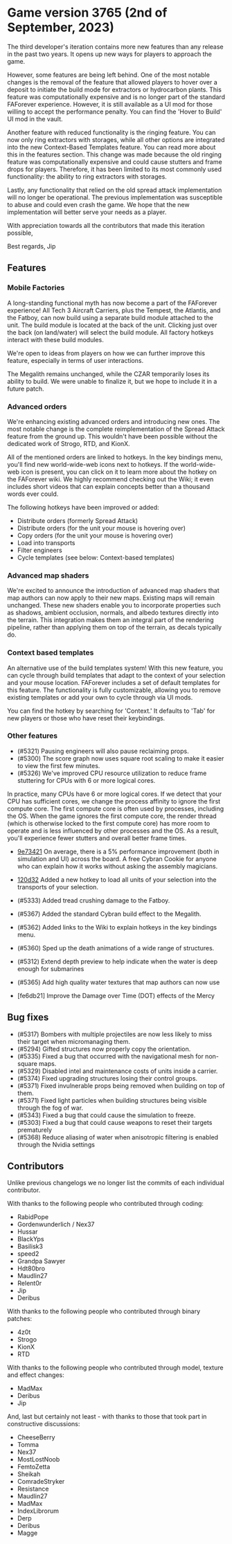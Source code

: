 # Game version 3765 (2nd of September, 2023)

The third developer's iteration contains more new features than any release in the past two years. It opens up new ways for players to approach the game.

However, some features are being left behind. One of the most notable changes is the removal of the feature that allowed players to hover over a deposit to initiate the build mode for extractors or hydrocarbon plants. This feature was computationally expensive and is no longer part of the standard FAForever experience. However, it is still available as a UI mod for those willing to accept the performance penalty. You can find the 'Hover to Build' UI mod in the vault.

Another feature with reduced functionality is the ringing feature. You can now only ring extractors with storages, while all other options are integrated into the new Context-Based Templates feature. You can read more about this in the features section. This change was made because the old ringing feature was computationally expensive and could cause stutters and frame drops for players. Therefore, it has been limited to its most commonly used functionality: the ability to ring extractors with storages.

Lastly, any functionality that relied on the old spread attack implementation will no longer be operational. The previous implementation was susceptible to abuse and could even crash the game. We hope that the new implementation will better serve your needs as a player.

With appreciation towards all the contributors that made this iteration possible,

Best regards,
Jip

## Features

### Mobile Factories

A long-standing functional myth has now become a part of the FAForever experience! All Tech 3 Aircraft Carriers, plus the Tempest, the Atlantis, and the Fatboy, can now build using a separate build module attached to the unit. The build module is located at the back of the unit. Clicking just over the back (on land/water) will select the build module. All factory hotkeys interact with these build modules.

We're open to ideas from players on how we can further improve this feature, especially in terms of user interactions.

The Megalith remains unchanged, while the CZAR temporarily loses its ability to build. We were unable to finalize it, but we hope to include it in a future patch.

### Advanced orders

We're enhancing existing advanced orders and introducing new ones. The most notable change is the complete reimplementation of the Spread Attack feature from the ground up. This wouldn't have been possible without the dedicated work of Strogo, RTD, and KionX.

All of the mentioned orders are linked to hotkeys. In the key bindings menu, you'll find new world-wide-web icons next to hotkeys. If the world-wide-web icon is present, you can click on it to learn more about the hotkey on the FAForever wiki. We highly recommend checking out the Wiki; it even includes short videos that can explain concepts better than a thousand words ever could.

The following hotkeys have been improved or added:

- Distribute orders (formerly Spread Attack)
- Distribute orders (for the unit your mouse is hovering over)
- Copy orders (for the unit your mouse is hovering over)
- Load into transports
- Filter engineers
- Cycle templates (see below: Context-based templates)

### Advanced map shaders

We're excited to announce the introduction of advanced map shaders that map authors can now apply to their new maps. Existing maps will remain unchanged. These new shaders enable you to incorporate properties such as shadows, ambient occlusion, normals, and albedo textures directly into the terrain. This integration makes them an integral part of the rendering pipeline, rather than applying them on top of the terrain, as decals typically do.

### Context based templates

An alternative use of the build templates system! With this new feature, you can cycle through build templates that adapt to the context of your selection and your mouse location. FAForever includes a set of default templates for this feature. The functionality is fully customizable, allowing you to remove existing templates or add your own to cycle through via UI mods.

You can find the hotkey by searching for 'Context.' It defaults to 'Tab' for new players or those who have reset their keybindings.

### Other features

- (#5321) Pausing engineers will also pause reclaiming props.
- (#5300) The score graph now uses square root scaling to make it easier to view the first few minutes.
- (#5326) We've improved CPU resource utilization to reduce frame stuttering for CPUs with 6 or more logical cores.

In practice, many CPUs have 6 or more logical cores. If we detect that your CPU has sufficient cores, we change the process affinity to ignore the first compute core. The first compute core is often used by processes, including the OS. When the game ignores the first compute core, the render thread (which is otherwise locked to the first compute core) has more room to operate and is less influenced by other processes and the OS. As a result, you'll experience fewer stutters and overall better frame times.

- [9e73421](https://github.com/FAForever/FA-Binary-Patches/commit/9e734211cbec22e9ce4696cf3c9343bdda54fdf5) On average, there is a 5% performance improvement (both in simulation and UI) across the board.
A free Cybran Cookie for anyone who can explain how it works without asking the assembly magicians.

- [120d32](https://github.com/FAForever/fa/commit/120d329af238ef93d2c054b444a2f704febb6155) Added a new hotkey to load all units of your selection into the transports of your selection.
- (#5333) Added tread crushing damage to the Fatboy.
- (#5367) Added the standard Cybran build effect to the Megalith.
- (#5362) Added links to the Wiki to explain hotkeys in the key bindings menu.
- (#5360) Sped up the death animations of a wide range of structures.
- (#5312) Extend depth preview to help indicate when the water is deep enough for submarines
- (#5365) Add high quality water textures that map authors can now use
- [fe6db21] Improve the Damage over Time (DOT) effects of the Mercy

## Bug fixes

- (#5317) Bombers with multiple projectiles are now less likely to miss their target when micromanaging them.
- (#5294) Gifted structures now properly copy the orientation.
- (#5335) Fixed a bug that occurred with the navigational mesh for non-square maps.
- (#5329) Disabled intel and maintenance costs of units inside a carrier.
- (#5374) Fixed upgrading structures losing their control groups.
- (#5371) Fixed invulnerable props being removed when building on top of them.
- (#5371) Fixed light particles when building structures being visible through the fog of war.
- (#5343) Fixed a bug that could cause the simulation to freeze.
- (#5303) Fixed a bug that could cause weapons to reset their targets prematurely
- (#5368) Reduce aliasing of water when anisotropic filtering is enabled through the Nvidia settings

## Contributors

Unlike previous changelogs we no longer list the commits of each individual contributor.

With thanks to the following people who contributed through coding:

- RabidPope
- Gordenwunderlich / Nex37
- Hussar
- BlackYps
- Basilisk3
- speed2
- Grandpa Sawyer
- Hdt80bro
- Maudlin27
- Relent0r
- Jip
- Deribus

With thanks to the following people who contributed through binary patches:

- 4z0t
- Strogo
- KionX
- RTD

With thanks to the following people who contributed through model, texture and effect changes:

- MadMax
- Deribus
- Jip

And, last but certainly not least - with thanks to those that took part in constructive discussions:

- CheeseBerry
- Tomma
- Nex37
- MostLostNoob
- FemtoZetta
- Sheikah
- ComradeStryker
- Resistance
- Maudlin27
- MadMax
- IndexLibrorum
- Derp
- Deribus
- Magge
